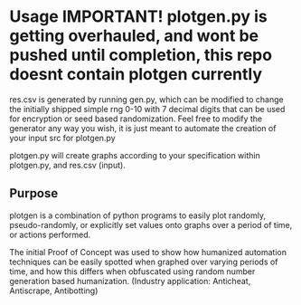 # Usage    IMPORTANT! plotgen.py is getting overhauled, and wont be pushed until completion, this repo doesnt contain plotgen currently


res.csv is generated by running gen.py, which can be modified to change the initially shipped simple rng 0-10 with 7 decimal digits that can be used for encryption or seed based randomization. Feel free to modify the generator any way you wish, it is just meant to automate the creation of your input src for plotgen.py

plotgen.py will create graphs according to your specification within plotgen.py, and res.csv (input).


## Purpose

plotgen is a combination of python programs to easily plot randomly, pseudo-randomly, or explicitly set values onto graphs over a period of time, or actions performed. 

The initial Proof of Concept was used to show how humanized automation techniques can be easily spotted when graphed over varying periods of time, and how this differs when obfuscated using random number generation based humanization. (Industry application: Anticheat, Antiscrape, Antibotting)
